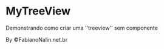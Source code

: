 MyTreeView
==========

Demonstrando como criar uma ''treeview'' sem componente


By ©FabianoNalin.net.br

